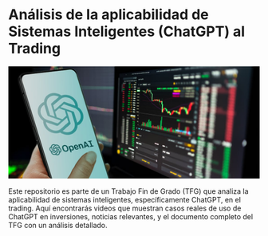 # Análisis de la aplicabilidad de Sistemas Inteligentes (ChatGPT) al Trading

![alt text](https://github.com/franmandres/GPT-for-trading-analysis/blob/main/images/trading-chat-gpt-overview.jpg "Overview")

Este repositorio es parte de un Trabajo Fin de Grado (TFG) que analiza la aplicabilidad de sistemas inteligentes, específicamente ChatGPT, en el trading. Aquí encontrarás videos que muestran casos reales de uso de ChatGPT en inversiones, noticias relevantes, y el documento completo del TFG con un análisis detallado. 
